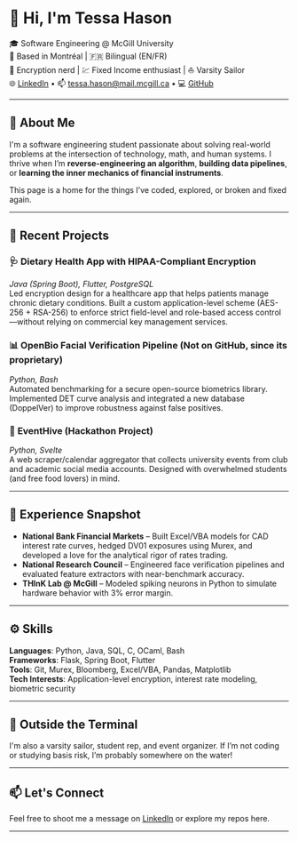 # 👋 Hi, I'm Tessa Hason

🎓 Software Engineering @ McGill University  
📍 Based in Montréal | 🇫🇷 Bilingual (EN/FR)  
🔐 Encryption nerd | 💹 Fixed Income enthusiast | ⛵ Varsity Sailor  
🌐 [LinkedIn](https://www.linkedin.com/in/tessahason) • 📫 tessa.hason@mail.mcgill.ca • 💻 [GitHub](https://github.com/tessahas)

---

## 🧠 About Me

I'm a software engineering student passionate about solving real-world problems at the intersection of technology, math, and human systems. I thrive when I’m **reverse-engineering an algorithm**, **building data pipelines**, or **learning the inner mechanics of financial instruments**.

This page is a home for the things I’ve coded, explored, or broken and fixed again.

---

## 🔨 Recent Projects

### 🩺 **Dietary Health App with HIPAA-Compliant Encryption**
*Java (Spring Boot), Flutter, PostgreSQL*  
Led encryption design for a healthcare app that helps patients manage chronic dietary conditions. Built a custom application-level scheme (AES-256 + RSA-256) to enforce strict field-level and role-based access control—without relying on commercial key management services.

### 📊 **OpenBio Facial Verification Pipeline** (Not on GitHub, since its proprietary)
*Python, Bash*  
Automated benchmarking for a secure open-source biometrics library. Implemented DET curve analysis and integrated a new database (DoppelVer) to improve robustness against false positives.

### 📅 **EventHive (Hackathon Project)**
*Python, Svelte*  
A web scraper/calendar aggregator that collects university events from club and academic social media accounts. Designed with overwhelmed students (and free food lovers) in mind.

---

## 💼 Experience Snapshot

- **National Bank Financial Markets** – Built Excel/VBA models for CAD interest rate curves, hedged DV01 exposures using Murex, and developed a love for the analytical rigor of rates trading.
- **National Research Council** – Engineered face verification pipelines and evaluated feature extractors with near-benchmark accuracy.
- **THInK Lab @ McGill** – Modeled spiking neurons in Python to simulate hardware behavior with 3% error margin.

---

## ⚙️ Skills

**Languages**: Python, Java, SQL, C, OCaml, Bash  
**Frameworks**: Flask, Spring Boot, Flutter  
**Tools**: Git, Murex, Bloomberg, Excel/VBA, Pandas, Matplotlib  
**Tech Interests**: Application-level encryption, interest rate modeling, biometric security

---

## 🧭 Outside the Terminal

I'm also a varsity sailor, student rep, and event organizer. If I’m not coding or studying basis risk, I’m probably somewhere on the water!

---

## 📫 Let's Connect

Feel free to shoot me a message on [LinkedIn](https://www.linkedin.com/in/tessahason) or explore my repos here.

---
